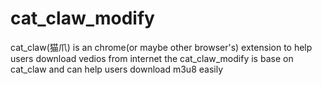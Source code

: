 # cat_claw_modify
cat_claw(猫爪) is an chrome(or maybe other browser's) extension to help users download vedios from internet
the cat_claw_modify is base on cat_claw and can help users download m3u8 easily